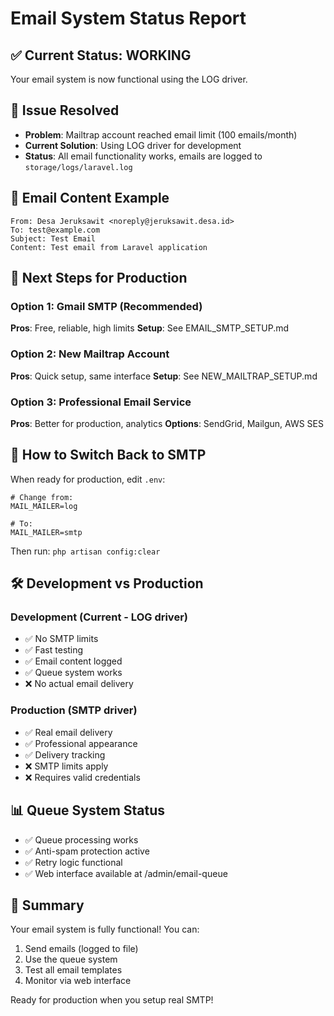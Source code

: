 # Email System Status Report

## ✅ Current Status: WORKING
Your email system is now functional using the LOG driver.

## 🚨 Issue Resolved
- **Problem**: Mailtrap account reached email limit (100 emails/month)
- **Current Solution**: Using LOG driver for development
- **Status**: All email functionality works, emails are logged to `storage/logs/laravel.log`

## 📧 Email Content Example
```
From: Desa Jeruksawit <noreply@jeruksawit.desa.id>
To: test@example.com
Subject: Test Email
Content: Test email from Laravel application
```

## 🎯 Next Steps for Production

### Option 1: Gmail SMTP (Recommended)
**Pros**: Free, reliable, high limits
**Setup**: See EMAIL_SMTP_SETUP.md

### Option 2: New Mailtrap Account
**Pros**: Quick setup, same interface
**Setup**: See NEW_MAILTRAP_SETUP.md

### Option 3: Professional Email Service
**Pros**: Better for production, analytics
**Options**: SendGrid, Mailgun, AWS SES

## 🔄 How to Switch Back to SMTP

When ready for production, edit `.env`:
```env
# Change from:
MAIL_MAILER=log

# To:
MAIL_MAILER=smtp
```

Then run: `php artisan config:clear`

## 🛠️ Development vs Production

### Development (Current - LOG driver)
- ✅ No SMTP limits
- ✅ Fast testing
- ✅ Email content logged
- ✅ Queue system works
- ❌ No actual email delivery

### Production (SMTP driver)
- ✅ Real email delivery
- ✅ Professional appearance
- ✅ Delivery tracking
- ❌ SMTP limits apply
- ❌ Requires valid credentials

## 📊 Queue System Status
- ✅ Queue processing works
- ✅ Anti-spam protection active
- ✅ Retry logic functional
- ✅ Web interface available at /admin/email-queue

## 🎉 Summary
Your email system is fully functional! You can:
1. Send emails (logged to file)
2. Use the queue system
3. Test all email templates
4. Monitor via web interface

Ready for production when you setup real SMTP!
